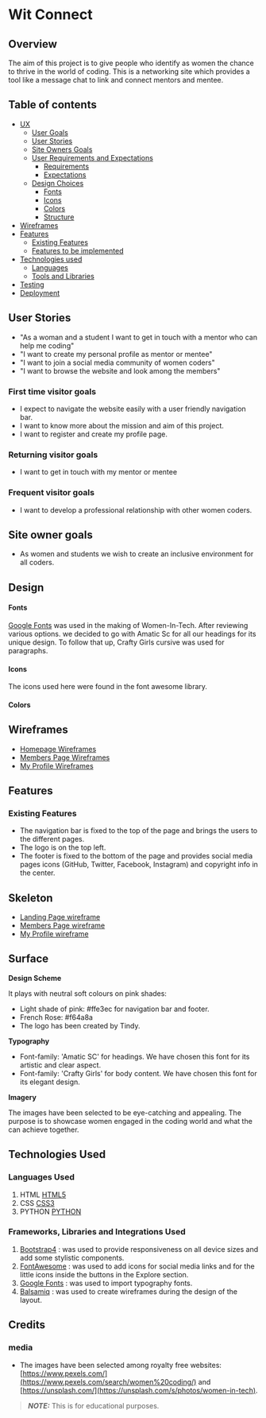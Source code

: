 # Wit Connect
## Overview
The aim of this project is to give people who identify as women the chance to thrive in the world of coding. This is a networking site which provides a tool like a message chat to link and connect mentors and mentee. 
<a></a>
## Table of contents 
* [UX](#ux)
    * [User Goals](#user-goals)
    * [User Stories](#user-stories)
    * [Site Owners Goals](#site-owners-goals)
    * [User Requirements and Expectations](#user-requirements-and-expectations)
        * [Requirements](#requirements)
        * [Expectations](#expectations)
    * [Design Choices](#design-choices)
        * [Fonts](#fonts)
        * [Icons](#icons)
        * [Colors](#colors)
        * [Structure](#structure)
* [Wireframes](#wireframes)
* [Features](#features)
    * [Existing Features](#existing-features)
    * [Features to be implemented](#features-to-be-implemented)
* [Technologies used](#technologies-used)
    * [Languages](#languages)
    * [Tools and Libraries](#tools-and-libraries)
* [Testing](#testing)
* [Deployment](#deployment)

## User Stories
- "As a woman and a student I want to get in touch with a mentor who can help me coding"
- "I want to create my personal profile as mentor or mentee"
- "I want to join a social media community of women coders"
- "I want to browse the website and look among the members"

### First time visitor goals

- I expect to navigate the website easily with a user friendly navigation bar.
- I want to know more about the mission and aim of this project.
- I want to register and create my profile page.

### Returning visitor goals

- I want to get in touch with my mentor or mentee 


### Frequent visitor goals
- I want to develop a professional relationship with other women coders.

## Site owner goals
- As women and students we wish to create an inclusive environment for all coders.

## Design 

#### Fonts

[Google Fonts](https://fonts.google.com/) was used in the making of Women-In-Tech. After reviewing various options. we decided to go with
Amatic Sc for all our headings for its unique design. To follow that up, Crafty Girls cursive was used for paragraphs. 

#### Icons
The icons used here were found in the font awesome library. 

#### Colors

## Wireframes 
* [Homepage Wireframes](https://github.com/aineon/women-in-tech/blob/master/static/wireframes/landing-page-wireframe.pdf)
* [Members Page Wireframes](https://github.com/aineon/women-in-tech/blob/master/static/wireframes/members-wireframe.pdf)
* [My Profile Wireframes](https://github.com/aineon/women-in-tech/blob/master/static/wireframes/my-profile-wireframe.pdf)
## Features
### Existing Features
- The navigation bar is fixed to the top of the page and brings the users to the different pages.
- The logo is on the top left.
- The footer is fixed to the bottom of the page and provides social media pages icons (GitHub, Twitter, Facebook, Instagram) and copyright info in the center.

## Skeleton
- [Landing Page wireframe](https://github.com/aineon/women-in-tech/static/wireframes/landing-page-wireframe.pdf)
- [Members Page wireframe](https://github.com/aineon/women-in-tech/static/wireframes/members-wireframe.pdf)
- [My Profile wireframe](https://github.com/aineon/women-in-tech/static/wireframes/my-profile-wireframe.pdf)

## Surface
**Design Scheme**

It plays with neutral soft colours on pink shades:

- Light shade of pink: #ffe3ec for navigation bar and footer.
- French Rose: #f64a8a
- The logo has been created by Tindy.

**Typography**
- Font-family: 'Amatic SC' for headings. We have chosen this font for its artistic and clear aspect.
- Font-family: 'Crafty Girls' for body content. We have chosen this font for its elegant design.

**Imagery**

The images have been selected to be eye-catching and appealing. The purpose is to showcase women engaged in the coding world and what the can achieve together.

## Technologies Used

### Languages Used

1. HTML [HTML5](https://en.wikipedia.org/wiki/HTML5)
2. CSS [CSS3](https://en.wikipedia.org/wiki/Cascading_Style_Sheets)
3. PYTHON [PYTHON](https://www.python.org/)

### Frameworks, Libraries and Integrations Used

1. [Bootstrap4](https://getbootstrap.com/docs/4.4/getting-started/introduction/) : was used to provide responsiveness on all device sizes and add some stylistic components.
2. [FontAwesome](https://fontawesome.com/) : was used to add icons for social media links and for the little icons inside the buttons in the Explore section.
3. [Google Fonts](https://fonts.google.com/) : was used to import typography fonts.
4. [Balsamiq](https://balsamiq.com/) : was used to create wireframes during the design of the layout.

## Credits
### media

- The images have been selected among royalty free websites: [https://www.pexels.com/](https://www.pexels.com/search/women%20coding/) and [https://unsplash.com/](https://unsplash.com/s/photos/women-in-tech). 

> **_NOTE:_** This is for educational purposes.